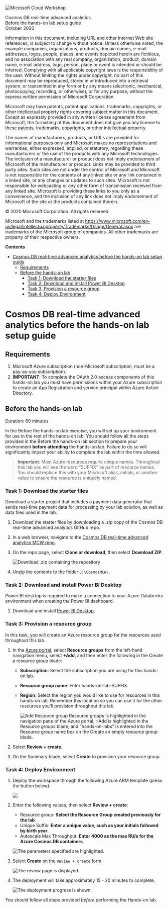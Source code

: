 ![Microsoft Cloud Workshop](https://github.com/Microsoft/MCW-Template-Cloud-Workshop/raw/main/Media/ms-cloud-workshop.png 'Microsoft Cloud Workshop')

<div class="MCWHeader1">
Cosmos DB real-time advanced analytics
</div>

<div class="MCWHeader2">
Before the hands-on lab setup guide
</div>

<div class="MCWHeader3">
October 2020
</div>

Information in this document, including URL and other Internet Web site references, is subject to change without notice. Unless otherwise noted, the example companies, organizations, products, domain names, e-mail addresses, logos, people, places, and events depicted herein are fictitious, and no association with any real company, organization, product, domain name, e-mail address, logo, person, place or event is intended or should be inferred. Complying with all applicable copyright laws is the responsibility of the user. Without limiting the rights under copyright, no part of this document may be reproduced, stored in or introduced into a retrieval system, or transmitted in any form or by any means (electronic, mechanical, photocopying, recording, or otherwise), or for any purpose, without the express written permission of Microsoft Corporation.

Microsoft may have patents, patent applications, trademarks, copyrights, or other intellectual property rights covering subject matter in this document. Except as expressly provided in any written license agreement from Microsoft, the furnishing of this document does not give you any license to these patents, trademarks, copyrights, or other intellectual property.

The names of manufacturers, products, or URLs are provided for informational purposes only and Microsoft makes no representations and warranties, either expressed, implied, or statutory, regarding these manufacturers or the use of the products with any Microsoft technologies. The inclusion of a manufacturer or product does not imply endorsement of Microsoft of the manufacturer or product. Links may be provided to third party sites. Such sites are not under the control of Microsoft and Microsoft is not responsible for the contents of any linked site or any link contained in a linked site, or any changes or updates to such sites. Microsoft is not responsible for webcasting or any other form of transmission received from any linked site. Microsoft is providing these links to you only as a convenience, and the inclusion of any link does not imply endorsement of Microsoft of the site or the products contained therein.

© 2020 Microsoft Corporation. All rights reserved.

Microsoft and the trademarks listed at <https://www.microsoft.com/en-us/legal/intellectualproperty/Trademarks/Usage/General.aspx> are trademarks of the Microsoft group of companies. All other trademarks are property of their respective owners.

**Contents**

<!-- TOC -->

- [Cosmos DB real-time advanced analytics before the hands-on lab setup guide](#cosmos-db-real-time-advanced-analytics-before-the-hands-on-lab-setup-guide)
  - [Requirements](#requirements)
  - [Before the hands-on lab](#before-the-hands-on-lab)
    - [Task 1: Download the starter files](#task-1-download-the-starter-files)
    - [Task 2: Download and install Power BI Desktop](#task-2-download-and-install-power-bi-desktop)
    - [Task 3: Provision a resource group](#task-3-provision-a-resource-group)
    - [Task 4: Deploy Environment](#task-4-deploy-environment)

<!-- /TOC -->

# Cosmos DB real-time advanced analytics before the hands-on lab setup guide

## Requirements

1. Microsoft Azure subscription (non-Microsoft subscription, must be a pay-as-you subscription).
2. **IMPORTANT**: To complete the OAuth 2.0 access components of this hands-on lab you must have permissions within your Azure subscription to create an App Registration and service principal within Azure Active Directory.

## Before the hands-on lab

Duration: 60 minutes

In the Before the hands-on lab exercise, you will set up your environment for use in the rest of the hands-on lab. You should follow all the steps provided in the Before the hands-on lab section to prepare your environment **before attending** the hands-on lab. Failure to do so will significantly impact your ability to complete the lab within the time allowed.

> **Important**: Most Azure resources require unique names. Throughout this lab you will see the word “SUFFIX” as part of resource names. You should replace this with your Microsoft alias, initials, or another value to ensure the resource is uniquely named.

### Task 1: Download the starter files

Download a starter project that includes a payment data generator that sends real-time payment data for processing by your lab solution, as well as data files used in the lab.

1. Download the starter files by downloading a .zip copy of the Cosmos DB real-time advanced analytics GitHub repo.

2. In a web browser, navigate to the [Cosmos DB real-time advanced analytics MCW repo](https://github.com/Microsoft/MCW-Cosmos-DB-Real-Time-Advanced-Analytics).

3. On the repo page, select **Clone or download**, then select **Download ZIP**.

   ![Download .zip containing the repository](media/git-hub-download-repo.png 'Download ZIP')

4. Unzip the contents to the folder `C:\CosmosMCW\`.

### Task 2: Download and install Power BI Desktop

Power BI desktop is required to make a connection to your Azure Databricks environment when creating the Power BI dashboard.

1. Download and install [Power BI Desktop](https://powerbi.microsoft.com/desktop/).

### Task 3: Provision a resource group

In this task, you will create an Azure resource group for the resources used throughout this lab.

1. In the [Azure portal](https://portal.azure.com), select **Resource groups** from the left-hand navigation menu, select **+Add**, and then enter the following in the Create a resource group blade:

   - **Subscription**: Select the subscription you are using for this hands-on lab.

   - **Resource group name**: Enter hands-on-lab-SUFFIX.

   - **Region**: Select the region you would like to use for resources in this hands-on lab. Remember this location so you can use it for the other resources you'll provision throughout this lab.

     ![Add Resource group Resource groups is highlighted in the navigation pane of the Azure portal, +Add is highlighted in the Resource groups blade, and "hands-on-labs" is entered into the Resource group name box on the Create an empty resource group blade.](./media/create-resource-group.png 'Create resource group')

2. Select **Review + create**.

3. On the Summary blade, select **Create** to provision your resource group.

### Task 4: Deploy Environment

1. Deploy the workspace through the following Azure ARM template (press the button below):

    <a href="https://portal.azure.com/#create/Microsoft.Template/uri/https%3A%2F%2Fraw.githubusercontent.com%2FMicrosoft%2FMCW-Cosmos-DB-Real-Time-Advanced-Analytics%2Fmaster%2FHands-on%20lab%2FDeployment%2Fenvironment-template.json" target="_blank"><img src="http://azuredeploy.net/deploybutton.png" /></a>

2. Enter the following values, then select **Review + create**:

   - Resource group: **Select the Resource Group created previously for the lab**.
   - Unique Suffix: **Enter a unique value, such as your initials followed by birth year**.
   - Autoscale Max Throughput: **Enter 4000 as the max RU/s for the Azure Cosmos DB containers**.

   ![The parameters specified are highlighted.](media/deploy-deployment-parameter-fields.png 'The parameters specified are highlighted')

3. Select **Create** on the `Review + create` form.

    ![The review page is displayed.](media/deploy-review.png "Review + create")

4. The deployment will take approximately 15 - 20 minutes to complete.

    ![The deployment progress is shown.](media/deploy-deployment-progress.png 'The deployment progress is shown')

You should follow all steps provided _before_ performing the Hands-on lab.
